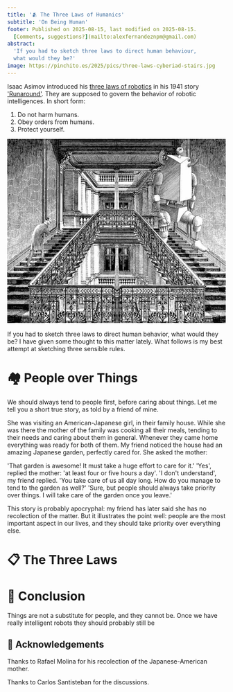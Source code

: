 ```yaml
---
title: '🫂 The Three Laws of Humanics'
subtitle: 'On Being Human'
footer: Published on 2025-08-15, last modified on 2025-08-15.
  [Comments, suggestions?](mailto:alexfernandeznpm@gmail.com)
abstract:
  'If you had to sketch three laws to direct human behaviour,
  what would they be?'
image: https://pinchito.es/2025/pics/three-laws-cyberiad-stairs.jpg
---
```


Isaac Asimov introduced his [three laws of robotics](https://en.wikipedia.org/wiki/Three_Laws_of_Robotics)
in his 1941 story ['Runaround'](https://en.wikipedia.org/wiki/Runaround_(story)).
They are supposed to govern the behavior of robotic intelligences.
In short form:

1. Do not harm humans.
2. Obey orders from humans.
3. Protect yourself.

![Daniel Mróz: Drawing for Lem's Cyberiad. Source: [lem.pl](https://english.lem.pl/gallery/mroz-drawings).](pics/three-laws-cyberiad-stairs.jpg "A robot comes down a beautiful set of stairs, while a man climbing up on the opposite side tips his hat towards it.")

If you had to sketch three laws to direct human behavior,
what would they be?
I have given some thought to this matter lately.
What follows is my best attempt at sketching three sensible rules.

# 🏘️ People over Things

We should always tend to people first,
before caring about things.
Let me tell you a short true story,
as told by a friend of mine.

She was visiting an American-Japanese girl, in their family house.
While she was there the mother of the family was cooking all their meals,
tending to their needs and caring about them in general.
Whenever they came home everything was ready for both of them.
My friend noticed the house had an amazing Japanese garden,
perfectly cared for.
She asked the mother:

'That garden is awesome! It must take a huge effort to care for it.'
'Yes', replied the mother: 'at least four or five hours a day'.
'I don't understand', my friend replied. 'You take care of us all day long.
How do you manage to tend to the garden as well?'
'Sure, but people should always take priority over things.
I will take care of the garden once you leave.'

This story is probably apocryphal:
my friend has later said she has no recolection of the matter.
But it illustrates the point well:
people are the most important aspect in our lives,
and they should take priority over everything else.

# 📋 The Three Laws


# 🤔 Conclusion

Things are not a substitute for people, and they cannot be.
Once we have really intelligent robots they should probably still be 

## 🙏 Acknowledgements

Thanks to Rafael Molina for his recolection of the Japanese-American mother.

Thanks to Carlos Santisteban for the discussions.


